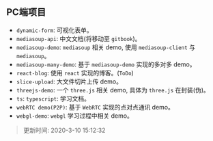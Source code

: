 ## PC端项目

- `dynamic-form`: 可视化表单。
- `mediasoup-api`: 中文文档(将移动至 `gitbook`)。
- `mediasoup-demo`: `mediasoup` 相关 demo, 使用 `mediasoup-client` 与 `mediasoup`。
- `mediasoup-many-demo`: 基于 `mediasoup-demo` 实现的多对多 demo。
- `react-blog`: 使用 `react` 实现的博客。(`ToDo`)
- `slice-upload`: 大文件切片上传 demo。
- `threejs-demo`: 一个 `three.js` 相关 demo, 具体为 `three.js` 在封装(伪)。
- `ts`: `typescript`: 学习文档。
- `webRTC demo(P2P)`: 基于 `WebRTC` 实现的点对点通讯 demo。
- `webgl-demo`: `webgl` 学习过程中相关 demo。

> 更新时间: 2020-3-10 15:12:32